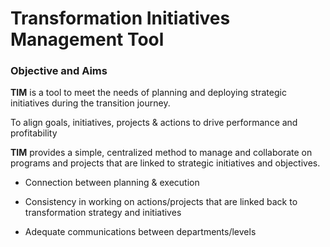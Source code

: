 # Transformation Initiatives Management Tool

### Objective and Aims
**TIM** is a tool to meet the needs of planning and deploying strategic initiatives during the transition journey.

To align goals, initiatives, projects & actions to drive performance and profitability

**TIM** provides a simple, centralized method to manage and collaborate on programs and projects that are linked to strategic initiatives and objectives.

-   Connection between planning & execution

-   Consistency in working on actions/projects that are linked back to transformation strategy and initiatives

-   Adequate communications between departments/levels
